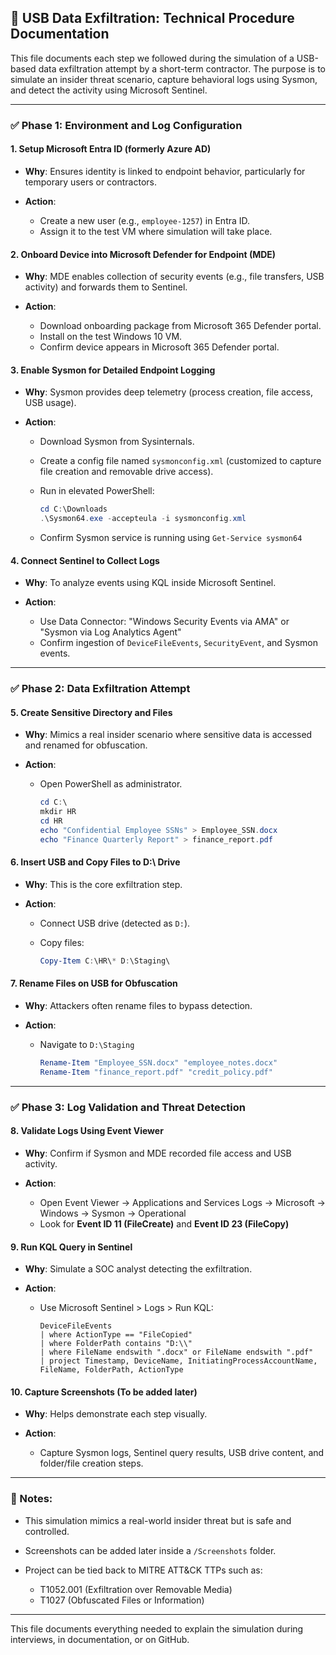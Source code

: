 
## 🧪 USB Data Exfiltration: Technical Procedure Documentation

This file documents each step we followed during the simulation of a USB-based data exfiltration attempt by a short-term contractor. The purpose is to simulate an insider threat scenario, capture behavioral logs using Sysmon, and detect the activity using Microsoft Sentinel.

---

### ✅ Phase 1: Environment and Log Configuration

#### 1. Setup Microsoft Entra ID (formerly Azure AD)

* **Why**: Ensures identity is linked to endpoint behavior, particularly for temporary users or contractors.
* **Action**:

  * Create a new user (e.g., `employee-1257`) in Entra ID.
  * Assign it to the test VM where simulation will take place.

#### 2. Onboard Device into Microsoft Defender for Endpoint (MDE)

* **Why**: MDE enables collection of security events (e.g., file transfers, USB activity) and forwards them to Sentinel.
* **Action**:

  * Download onboarding package from Microsoft 365 Defender portal.
  * Install on the test Windows 10 VM.
  * Confirm device appears in Microsoft 365 Defender portal.

#### 3. Enable Sysmon for Detailed Endpoint Logging

* **Why**: Sysmon provides deep telemetry (process creation, file access, USB usage).
* **Action**:

  * Download Sysmon from Sysinternals.
  * Create a config file named `sysmonconfig.xml` (customized to capture file creation and removable drive access).
  * Run in elevated PowerShell:

    ```powershell
    cd C:\Downloads
    .\Sysmon64.exe -accepteula -i sysmonconfig.xml
    ```
  * Confirm Sysmon service is running using `Get-Service sysmon64`

#### 4. Connect Sentinel to Collect Logs

* **Why**: To analyze events using KQL inside Microsoft Sentinel.
* **Action**:

  * Use Data Connector: "Windows Security Events via AMA" or "Sysmon via Log Analytics Agent"
  * Confirm ingestion of `DeviceFileEvents`, `SecurityEvent`, and Sysmon events.

---

### ✅ Phase 2: Data Exfiltration Attempt

#### 5. Create Sensitive Directory and Files

* **Why**: Mimics a real insider scenario where sensitive data is accessed and renamed for obfuscation.
* **Action**:

  * Open PowerShell as administrator.

    ```powershell
    cd C:\
    mkdir HR
    cd HR
    echo "Confidential Employee SSNs" > Employee_SSN.docx
    echo "Finance Quarterly Report" > finance_report.pdf
    ```

#### 6. Insert USB and Copy Files to D:\ Drive

* **Why**: This is the core exfiltration step.
* **Action**:

  * Connect USB drive (detected as `D:`).
  * Copy files:

    ```powershell
    Copy-Item C:\HR\* D:\Staging\
    ```

#### 7. Rename Files on USB for Obfuscation

* **Why**: Attackers often rename files to bypass detection.
* **Action**:

  * Navigate to `D:\Staging`

    ```powershell
    Rename-Item "Employee_SSN.docx" "employee_notes.docx"
    Rename-Item "finance_report.pdf" "credit_policy.pdf"
    ```

---

### ✅ Phase 3: Log Validation and Threat Detection

#### 8. Validate Logs Using Event Viewer

* **Why**: Confirm if Sysmon and MDE recorded file access and USB activity.
* **Action**:

  * Open Event Viewer → Applications and Services Logs → Microsoft → Windows → Sysmon → Operational
  * Look for **Event ID 11 (FileCreate)** and **Event ID 23 (FileCopy)**

#### 9. Run KQL Query in Sentinel

* **Why**: Simulate a SOC analyst detecting the exfiltration.
* **Action**:

  * Use Microsoft Sentinel > Logs > Run KQL:

    ```kql
    DeviceFileEvents
    | where ActionType == "FileCopied"
    | where FolderPath contains "D:\\"
    | where FileName endswith ".docx" or FileName endswith ".pdf"
    | project Timestamp, DeviceName, InitiatingProcessAccountName, FileName, FolderPath, ActionType
    ```

#### 10. Capture Screenshots (To be added later)

* **Why**: Helps demonstrate each step visually.
* **Action**:

  * Capture Sysmon logs, Sentinel query results, USB drive content, and folder/file creation steps.

---

### 📌 Notes:

* This simulation mimics a real-world insider threat but is safe and controlled.
* Screenshots can be added later inside a `/Screenshots` folder.
* Project can be tied back to MITRE ATT&CK TTPs such as:

  * T1052.001 (Exfiltration over Removable Media)
  * T1027 (Obfuscated Files or Information)

---

This file documents everything needed to explain the simulation during interviews, in documentation, or on GitHub.
